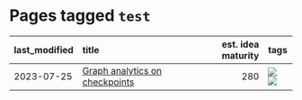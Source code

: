 # Pages tagged `test`

|last_modified|title|est. idea maturity|tags
|:---|:---|---:|:---|
|2023-07-25|[Graph analytics on checkpoints](../Graph_analytics_on_checkpoints.md)|280|[![](https://img.shields.io/badge/tag-from_issue-12eec5)](../tags/from_issue.md) [![](https://img.shields.io/badge/tag-test-ea1833)](../tags/test.md)|